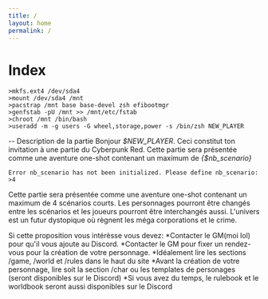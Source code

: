 ```yaml
---
title: /
layout: home
permalink: /
---
```


# Index


```
>mkfs.ext4 /dev/sda4
>mount /dev/sda4 /mnt
>pacstrap /mnt base base-devel zsh efibootmgr
>genfstab -pU /mnt >> /mnt/etc/fstab
>chroot /mnt /bin/bash
>useradd -m -g users -G wheel,storage,power -s /bin/zsh NEW_PLAYER
```


-- Description de la partie
Bonjour *$NEW_PLAYER*.
Ceci constitut ton invitation à une partie du Cyberpunk Red. Cette partie sera présentée comme une aventure one-shot contenant un maximum de *{$nb_scenario}*


```
Error nb_scenario has not been initialized. Please define nb_scenario:
>4
```


Cette partie sera présentée comme une aventure one-shot contenant un maximum de 4 scénarios courts. Les personnages pourront être changés entre les scénarios et les joueurs pourront être interchangés aussi. L'univers est un futur dystopique où règnent les méga corporations et le crime.


Si cette proposition vous intérèsse vous devez:
*Contacter le GM(moi lol) pour qu'il vous ajoute au Discord.
*Contacter le GM pour fixer un rendez-vous pour la création de votre personnage.
*Idéalement lire les sections /game, /world et /rules dans le haut du site
*Avant la création de votre personnage, lire soit la section /char ou les templates de personages (seront disponibles sur le Discord)
*Si vous avez du temps, le rulebook et le worldbook seront aussi disponibles sur le Discord
